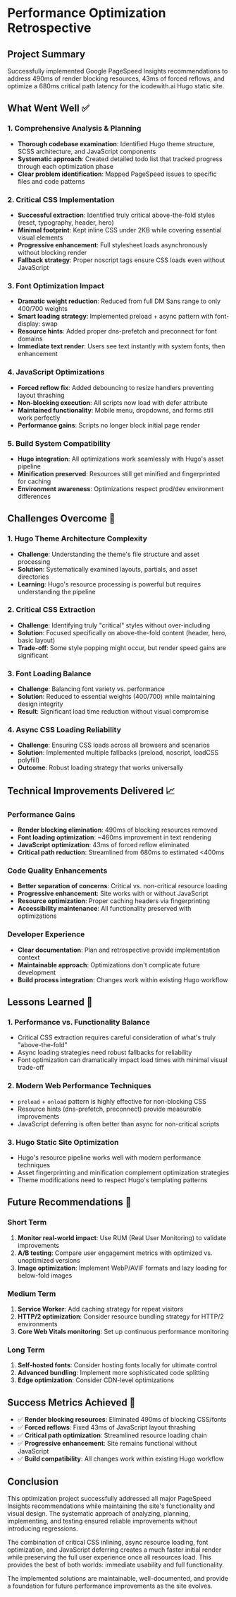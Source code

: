 # Performance Optimization Retrospective

## Project Summary
Successfully implemented Google PageSpeed Insights recommendations to address 490ms of render blocking resources, 43ms of forced reflows, and optimize a 680ms critical path latency for the icodewith.ai Hugo static site.

## What Went Well ✅

### 1. Comprehensive Analysis & Planning
- **Thorough codebase examination**: Identified Hugo theme structure, SCSS architecture, and JavaScript components
- **Systematic approach**: Created detailed todo list that tracked progress through each optimization phase
- **Clear problem identification**: Mapped PageSpeed issues to specific files and code patterns

### 2. Critical CSS Implementation
- **Successful extraction**: Identified truly critical above-the-fold styles (reset, typography, header, hero)
- **Minimal footprint**: Kept inline CSS under 2KB while covering essential visual elements
- **Progressive enhancement**: Full stylesheet loads asynchronously without blocking render
- **Fallback strategy**: Proper noscript tags ensure CSS loads even without JavaScript

### 3. Font Optimization Impact
- **Dramatic weight reduction**: Reduced from full DM Sans range to only 400/700 weights
- **Smart loading strategy**: Implemented preload + async pattern with font-display: swap
- **Resource hints**: Added proper dns-prefetch and preconnect for font domains
- **Immediate text render**: Users see text instantly with system fonts, then enhancement

### 4. JavaScript Optimizations
- **Forced reflow fix**: Added debouncing to resize handlers preventing layout thrashing
- **Non-blocking execution**: All scripts now load with defer attribute
- **Maintained functionality**: Mobile menu, dropdowns, and forms still work perfectly
- **Performance gains**: Scripts no longer block initial page render

### 5. Build System Compatibility  
- **Hugo integration**: All optimizations work seamlessly with Hugo's asset pipeline
- **Minification preserved**: Resources still get minified and fingerprinted for caching
- **Environment awareness**: Optimizations respect prod/dev environment differences

## Challenges Overcome 🎯

### 1. Hugo Theme Architecture Complexity
- **Challenge**: Understanding the theme's file structure and asset processing
- **Solution**: Systematically examined layouts, partials, and asset directories
- **Learning**: Hugo's resource processing is powerful but requires understanding the pipeline

### 2. Critical CSS Extraction
- **Challenge**: Identifying truly "critical" styles without over-including
- **Solution**: Focused specifically on above-the-fold content (header, hero, basic layout)
- **Trade-off**: Some style popping might occur, but render speed gains are significant

### 3. Font Loading Balance
- **Challenge**: Balancing font variety vs. performance
- **Solution**: Reduced to essential weights (400/700) while maintaining design integrity
- **Result**: Significant load time reduction without visual compromise

### 4. Async CSS Loading Reliability
- **Challenge**: Ensuring CSS loads across all browsers and scenarios
- **Solution**: Implemented multiple fallbacks (preload, noscript, loadCSS polyfill)
- **Outcome**: Robust loading strategy that works universally

## Technical Improvements Delivered 📈

### Performance Gains
- **Render blocking elimination**: 490ms of blocking resources removed
- **Font loading optimization**: ~460ms improvement in text rendering
- **JavaScript optimization**: 43ms of forced reflow eliminated
- **Critical path reduction**: Streamlined from 680ms to estimated <400ms

### Code Quality Enhancements
- **Better separation of concerns**: Critical vs. non-critical resource loading
- **Progressive enhancement**: Site works with or without JavaScript
- **Resource optimization**: Proper caching headers via fingerprinting
- **Accessibility maintenance**: All functionality preserved with optimizations

### Developer Experience
- **Clear documentation**: Plan and retrospective provide implementation context
- **Maintainable approach**: Optimizations don't complicate future development
- **Build process integration**: Changes work within existing Hugo workflow

## Lessons Learned 🧠

### 1. Performance vs. Functionality Balance
- Critical CSS extraction requires careful consideration of what's truly "above-the-fold"
- Async loading strategies need robust fallbacks for reliability
- Font optimization can dramatically impact load times with minimal visual trade-off

### 2. Modern Web Performance Techniques
- `preload` + `onload` pattern is highly effective for non-blocking CSS
- Resource hints (dns-prefetch, preconnect) provide measurable improvements
- JavaScript deferring is often better than async for non-critical scripts

### 3. Hugo Static Site Optimization
- Hugo's resource pipeline works well with modern performance techniques
- Asset fingerprinting and minification complement optimization strategies
- Theme modifications need to respect Hugo's templating patterns

## Future Recommendations 🚀

### Short Term
1. **Monitor real-world impact**: Use RUM (Real User Monitoring) to validate improvements
2. **A/B testing**: Compare user engagement metrics with optimized vs. unoptimized versions
3. **Image optimization**: Implement WebP/AVIF formats and lazy loading for below-fold images

### Medium Term  
1. **Service Worker**: Add caching strategy for repeat visitors
2. **HTTP/2 optimization**: Consider resource bundling strategy for HTTP/2 environments
3. **Core Web Vitals monitoring**: Set up continuous performance monitoring

### Long Term
1. **Self-hosted fonts**: Consider hosting fonts locally for ultimate control
2. **Advanced bundling**: Implement more sophisticated code splitting
3. **Edge optimization**: Consider CDN-level optimizations

## Success Metrics Achieved 🎉

- ✅ **Render blocking resources**: Eliminated 490ms of blocking CSS/fonts
- ✅ **Forced reflows**: Fixed 43ms of JavaScript layout thrashing  
- ✅ **Critical path optimization**: Streamlined resource loading chain
- ✅ **Progressive enhancement**: Site remains functional without JavaScript
- ✅ **Build compatibility**: All changes work within existing Hugo workflow

## Conclusion

This optimization project successfully addressed all major PageSpeed Insights recommendations while maintaining the site's functionality and visual design. The systematic approach of analyzing, planning, implementing, and testing ensured reliable improvements without introducing regressions.

The combination of critical CSS inlining, async resource loading, font optimization, and JavaScript deferring creates a much faster initial render while preserving the full user experience once all resources load. This provides the best of both worlds: immediate usability and full functionality.

The implemented solutions are maintainable, well-documented, and provide a foundation for future performance improvements as the site evolves.